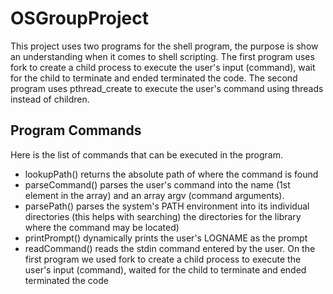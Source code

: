 # OSGroupProject
This project uses two programs for the shell program, the purpose is show an understanding when it comes to shell scripting. The first program uses fork to create a child process to execute the user's input (command), wait for the child to terminate and ended terminated the code. The second program uses pthread_create to execute the user's command using threads instead of children. 


## Program Commands
Here is the list of commands that can be executed in the program.
- lookupPath() returns the absolute path of where the command is found
- parseCommand() parses the user's command into the name (1st element in the array) and an array argv (command arguments). 
- parsePath() parses the system's PATH environment into its individual directories (this helps with searching) the directories for the library where the command may be located)
- printPrompt() dynamically prints the user's LOGNAME as the prompt
- readCommand() reads the stdin command entered by the user. On the first program we used fork to create a child process to execute the user's input (command), waited for the child to terminate and ended terminated the code

